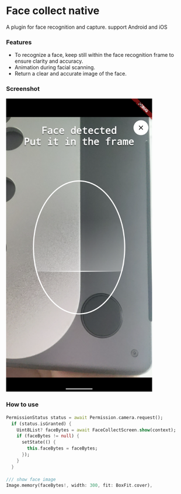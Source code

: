 # Face collect native
A plugin for face recognition and capture. support Android and iOS

### Features
- To recognize a face, keep still within the face recognition frame to ensure clarity and accuracy.
- Animation during facial scanning.
- Return a clear and accurate image of the face.

### Screenshot
<img src="./screenshot.png" width="400px" />

### How to use

```dart
PermissionStatus status = await Permission.camera.request();
  if (status.isGranted) {
    Uint8List? faceBytes = await FaceCollectScreen.show(context);
    if (faceBytes != null) {
      setState(() {
        this.faceBytes = faceBytes;
      });
    }
  }
  
/// show face image
Image.memory(faceBytes!, width: 300, fit: BoxFit.cover),

```
